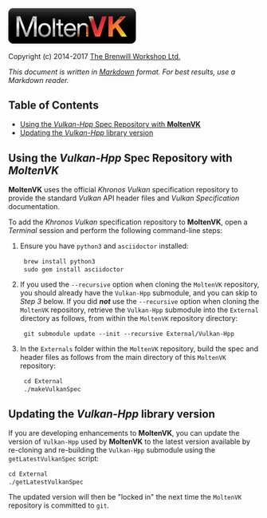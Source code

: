 <a class="site-logo" href="https://github.com/KhronosGroup/MoltenVK" title="MoltenVK">
	<img src="../Docs/images/MoltenVK-Logo-Banner.png" alt="MoltenVK" style="width:256px;height:auto">
</a>

Copyright (c) 2014-2017 [The Brenwill Workshop Ltd.](http://www.brenwill.com)

*This document is written in [Markdown](http://en.wikipedia.org/wiki/Markdown) format.
For best results, use a Markdown reader.*


Table of Contents
-----------------

- [Using the *Vulkan-Hpp* Spec Repository with **MoltenVK**](#install_vulkan_spec)
- [Updating the *Vulkan-Hpp* library version](#update_vulkan_spec)


<a name="install_vulkan_spec"></a>
Using the *Vulkan-Hpp* Spec Repository with *MoltenVK*
------------------------------------------------------

**MoltenVK** uses the official *Khronos Vulkan* specification repository to provide the standard
*Vulkan* API header files and *Vulkan Specification* documentation.

To add the *Khronos Vulkan* specification repository to **MoltenVK**, open a *Terminal* 
session and perform the following command-line steps:

1. Ensure you have `python3` and `asciidoctor` installed:

		brew install python3
		sudo gem install asciidoctor

2. If you used the `--recursive` option when cloning the `MoltenVK` repository, you should already 
   have the `Vulkan-Hpp` submodule, and you can skip to *Step 3* below. If you did **_not_** 
   use the `--recursive` option when cloning the `MoltenVK` repository, retrieve the `Vulkan-Hpp` 
   submodule into the `External` directory as follows, from within the `MoltenVK` repository directory:

		git submodule update --init --recursive External/Vulkan-Hpp

3. In the `Externals` folder within the `MoltenVK` repository, build the spec and header files 
   as follows from the main directory of this `MoltenVK` repository:

		cd External
		./makeVulkanSpec



<a name="update_vulkan_spec"></a>
Updating the *Vulkan-Hpp* library version
-----------------------------------------

If you are developing enhancements to **MoltenVK**, you can update the version of `Vulkan-Hpp` 
used by **MoltenVK** to the latest version available by re-cloning and re-building the
`Vulkan-Hpp` submodule using the `getLatestVulkanSpec` script:

	cd External
	./getLatestVulkanSpec

The updated version will then be "locked in" the next time the `MoltenVK` repository is committed to `git`.

